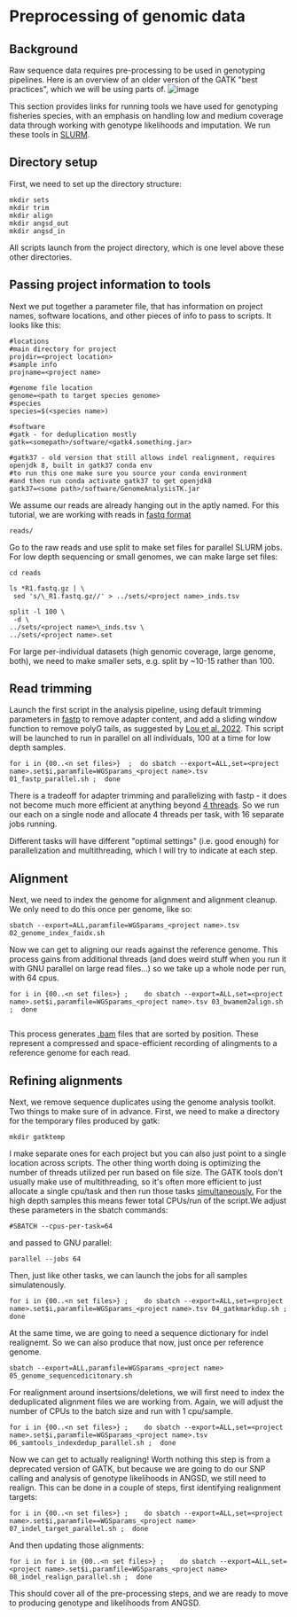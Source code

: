 # Preprocessing of genomic data
## Background
Raw sequence data requires pre-processing to be used in genotyping pipelines. Here is an overview of an older version of the GATK "best practices", which we will be using parts of. 
![image](https://github.com/TonyKess/genotyping_hpc/assets/33424749/45bbf013-1eaa-4bea-8d8e-1681c8f4db4a)

This section provides links for running tools we have used for genotyping fisheries species, with an emphasis on handling low and medium coverage data through working with genotype likelihoods and imputation. We run these tools in [SLURM](https://slurm.schedmd.com/documentation.html).

## Directory setup

First, we need to set up the directory structure:
  
```
mkdir sets
mkdir trim
mkdir align
mkdir angsd_out
mkdir angsd_in

```
All scripts launch from the project directory, which is one level above these other directories.

## Passing project information to tools

Next we put together a parameter file, that has information on project names, software locations, and other pieces of info to pass to scripts. It looks like this:

```
#locations
#main directory for project
projdir=<project location>
#sample info
projname=<project name>

#genome file location
genome=<path to target species genome>
#species
species=$(<species name>)

#software
#gatk - for deduplication mostly
gatk=<somepath>/software/<gatk4.something.jar>

#gatk37 - old version that still allows indel realignment, requires openjdk 8, built in gatk37 conda env
#to run this one make sure you source your conda environment
#and then run conda activate gatk37 to get openjdk8 
gatk37=<some path>/software/GenomeAnalysisTK.jar

```

We assume our reads are already hanging out in the aptly named. For this tutorial, we are working with reads in [fastq format](https://knowledge.illumina.com/software/general/software-general-reference_material-list/000002211)
  
```
reads/
```

Go to the raw reads and use split to make set files for parallel SLURM jobs. For low depth sequencing or small genomes, we can make large set files: 

 ``` 
cd reads
  
ls *R1.fastq.gz | \
  sed 's/\_R1.fastq.gz//' > ../sets/<project name>_inds.tsv 
  
 split -l 100 \
  -d \
 ../sets/<project name>\_inds.tsv \
 ../sets/<project name>.set

```

For large per-individual datasets (high genomic coverage, large genome, both), we need to make smaller sets, e.g. split by ~10-15 rather than 100. 
  
## Read trimming
   
Launch the first script in the analysis pipeline, using default trimming parameters in [fastp](https://github.com/OpenGene/fastp) to remove adapter content, and add a sliding window function to remove polyG tails, as suggested by [Lou et al. 2022](https://doi.org/10.1111/1755-0998.13559). This script will be launched to run in parallel on all individuals, 100 at a time for low depth samples.

```
for i in {00..<n set files>}  ;  do sbatch --export=ALL,set=<project name>.set$i,paramfile=WGSparams_<project name>.tsv 01_fastp_parallel.sh ;  done
```
There is a tradeoff for adapter trimming and parallelizing with fastp - it does not become much more efficient at anything beyond [4 threads](https://hpc.nih.gov/training/gatk_tutorial/preproc.html#preproc-single-tools). So we run our each on a single node and allocate 4 threads per task, with 16 separate jobs running. 

Different tasks will have different "optimal settings" (i.e. good enough) for parallelization and multithreading, which I will try to indicate at each step.

## Alignment
     
Next, we need to index the genome for alignment and alignment cleanup. We only need to do this once per genome, like so:

```
sbatch --export=ALL,paramfile=WGSparams_<project name>.tsv 02_genome_index_faidx.sh
```
Now we can get to aligning our reads against the reference genome. This process gains from additional threads (and does weird stuff when you run it with GNU parallel on large read files...) so we take up a whole node per run, with 64 cpus. 
 
```
for i in {00..<n set files>} ;    do sbatch --export=ALL,set=<project name>.set$i,paramfile=WGSparams_<project name>.tsv 03_bwamem2align.sh ;  done
  
```

This process generates [.bam](https://support.illumina.com/help/BS_App_RNASeq_Alignment_OLH_1000000006112/Content/Source/Informatics/BAM-Format.htm) files that are sorted by position. These represent a compressed and space-efficient recording of alingments to a reference genome for each read.
## Refining alignments

Next, we remove sequence duplicates using the genome analysis toolkit. Two things to make sure of in advance. First, we need to make a directory for the temporary files produced by gatk:

```
mkdir gatktemp
```
I make separate ones for each project but you can also just point to a single location across scripts.
The other thing worth doing is optimizing the number of threads utilized per run based on file size. The GATK tools don't usually make use of multithreading, so it's often more efficient to just allocate a single cpu/task and then run those tasks [simultaneously.](https://en.wikipedia.org/wiki/Embarrassingly_parallel) For the high depth samples this means fewer total CPUs/run of the script.We adjust these parameters in the sbatch commands:

```
#SBATCH --cpus-per-task=64
```

and passed to GNU parallel:

```
parallel --jobs 64
```
  
Then, just like other tasks, we can launch the jobs for all samples simulatenously.

```
for i in {00..<n set files>} ;    do sbatch --export=ALL,set=<project name>.set$i,paramfile=WGSparams_<project name>.tsv 04_gatkmarkdup.sh ;  done
```

At the same time, we are going to need a sequence dictionary for indel realignemt. So we can also produce that now, just once per reference genome.
 
```
sbatch --export=ALL,paramfile=WGSparams_<project name> 05_genome_sequencedicitonary.sh
```

For realignment around insertsions/deletions, we will first need to index the deduplicated alignment files we are working from. Again, we will adjust the number of CPUs to the batch size and run with 1 cpu/sample. 

```
for i in {00..<n set files>} ;    do sbatch --export=ALL,set=<project name>.set$i,paramfile=WGSparams_<project name>.tsv 06_samtools_indexdedup_parallel.sh ;  done
```
Now we can get to actually realigning! Worth nothing this step is from a deprecated version of GATK, but because we are going to do our SNP calling and analysis of genotype likelihoods in ANGSD, we still need to realign. This can be done in a couple of steps, first identifying realignment targets:

```
for i in {00..<n set files>} ;    do sbatch --export=ALL,set=<project name>.set$i,paramfile==WGSparams_<project name> 07_indel_target_parallel.sh ;  done
```
And then updating those alignments:
 
```
for i in for i in {00..<n set files>} ;    do sbatch --export=ALL,set=<project name>.set$i,paramfile=WGSparams_<project name> 08_indel_realign_parallel.sh ;  done
```

This should cover all of the pre-processing steps, and we are ready to move to producing genotype and likelihoods from ANGSD.
